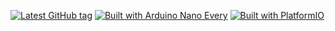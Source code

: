 [![Latest GitHub tag](https://img.shields.io/github/v/tag/eigenein/livolo-floor-controller?logo=github)](https://github.com/eigenein/one-wire-to-ntc/releases)
[![Built with Arduino Nano Every](https://img.shields.io/badge/Arduino-Nano%20Every-green?logo=arduino)](https://www.arduino.cc/en/Guide/NANOEvery)
[![Built with PlatformIO](https://img.shields.io/badge/Built%20with%20♥-PlatformIO-blue)](https://platformio.org/)

